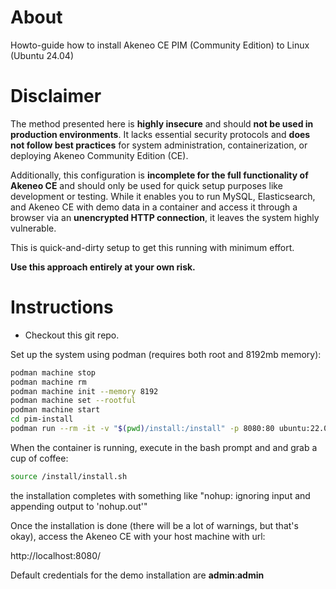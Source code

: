 # About

Howto-guide how to install Akeneo CE PIM (Community Edition) to Linux (Ubuntu 24.04)

# Disclaimer

The method presented here is **highly insecure** and should **not be used in production environments**. It lacks essential security protocols and **does not follow best practices** for system administration, containerization, or deploying Akeneo Community Edition (CE). 

Additionally, this configuration is **incomplete for the full functionality of Akeneo CE** and should only be used for quick setup purposes like development or testing. While it enables you to run MySQL, Elasticsearch, and Akeneo CE with demo data in a container and access it through a browser via an **unencrypted HTTP connection**, it leaves the system highly vulnerable.

This is quick-and-dirty setup to get this running with minimum effort.

**Use this approach entirely at your own risk.**

# Instructions

- Checkout this git repo.

Set up the system using podman (requires both root and 8192mb memory):
```bash
podman machine stop
podman machine rm
podman machine init --memory 8192
podman machine set --rootful
podman machine start
cd pim-install
podman run --rm -it -v "$(pwd)/install:/install" -p 8080:80 ubuntu:22.04 bash
```

When the container is running, execute in the bash prompt and and grab a cup of coffee:
```bash
source /install/install.sh
```

the installation completes with something like "nohup: ignoring input and appending output to 'nohup.out'"

Once the installation is done (there will be a lot of warnings, but that's okay), access the Akeneo CE with your host machine with url:

http://localhost:8080/

Default credentials for the demo installation are **admin**:**admin**
